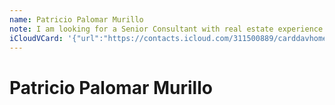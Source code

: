 ```yaml
---
name: Patricio Palomar Murillo
note: I am looking for a Senior Consultant with real estate experience for the Research Department.Experience within the Offices&Logistics i…
iCloudVCard: '{"url":"https://contacts.icloud.com/311500889/carddavhome/card/ODY2YmM5OWEtNjgwMS00YTYwLTg3MWItYjBhNjkyYmIxNGQ0.vcf","etag":"\"kmfhdlc3\"","data":"BEGIN:VCARD\r\nVERSION:3.0\r\nFN:\r\nN:Palomar Murillo;Patricio;;;\r\nUID:866bc99a-6801-4a60-871b-b0a692bb14d4\r\nPRODID:ez-vcard 0.9.13-fc\r\nREV:2025-04-03T22:12:49Z\r\nORG:;\r\nNOTE:I am looking for a Senior Consultant with real estate experience for t\r\n he Research Department.Experience within the Offices&Logistics i…\r\nPHOTO;VALUE=uri:https://gateway.icloud.com/contacts/311500889/ck/card/32268\r\n dbe84b452cffbb7215f9ae6a0ef\r\nEND:VCARD"}'
---
```

# Patricio Palomar Murillo